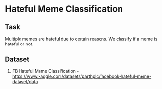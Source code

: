 # Hateful Meme Classification

## Task

Multiple memes are hateful due to certain reasons. We classify if a meme is hateful or not.


## Dataset

1. FB Hateful Meme Classification - https://www.kaggle.com/datasets/parthplc/facebook-hateful-meme-dataset/data